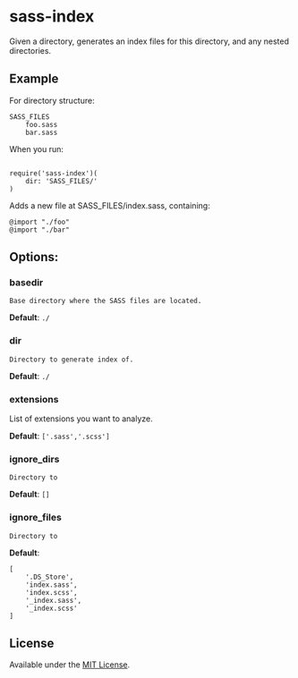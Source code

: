 sass-index
==========
Given a directory, generates an index files for this directory, and any
nested directories.


## Example

For directory structure:
````
SASS_FILES
	foo.sass
	bar.sass
````

When you run:
````

require('sass-index')(
	dir: 'SASS_FILES/'
)
````

Adds a new file at SASS_FILES/index.sass, containing:
````
@import "./foo"
@import "./bar"
````

## Options:

### basedir
	Base directory where the SASS files are located.

__Default__: `./`

### dir
	Directory to generate index of.

__Default__: `./`

### extensions

List of extensions you want to analyze.

__Default__: `['.sass','.scss']`

### ignore_dirs
	Directory to

__Default__: `[]`

### ignore_files
	Directory to

__Default__:
````
[
	'.DS_Store',
	'index.sass',
	'index.scss',
	'_index.sass',
	'_index.scss'
]
````

## License
Available under the [MIT License](LICENSE.md).